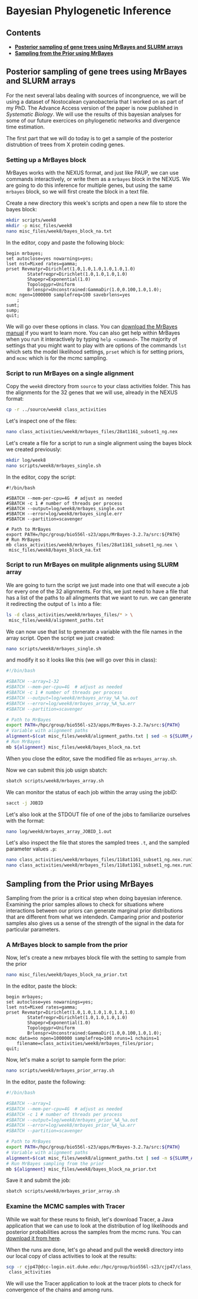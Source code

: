 # Bayesian Phylogenetic Inference

## Contents

* **[Posterior sampling of gene trees using MrBayes and SLURM arrays](#MB)**
* **[Sampling from the Prior using MrBayes](#MBP)**


<a name="MB"></a>
## Posterior sampling of gene trees using MrBayes and SLURM arrays

For the next several labs dealing with sources of incongruence, we will be using a dataset of Nostocalean cyanobacteria that I worked on as part of my PhD. The Advance Access version of the paper is now published in *Systematic Biology*. We will use the results of this bayesian analyses for some of our future exercices on phylogenetic networks and divergence time estimation. 

The first part that we will do today is to get a sample of the posterior distrubtion of trees from X protein coding genes.

### Setting up a MrBayes block

MrBayes works with the NEXUS format, and just like PAUP, we can use commands interactively, or write them as a `mrbayes` block in the NEXUS. We are going to do this inference for multiple genes, but using the same `mrbayes` block, so we will first create the block in a text file.

Create a new directory this week's scripts and open a new file to store the bayes block:

```sh
mkdir scripts/week8
mkdir -p misc_files/week8
nano misc_files/week8/bayes_block_na.txt
```

In the editor, copy and paste the following block:

```
begin mrbayes;
set autoclose=yes nowarnings=yes;
lset nst=Mixed rates=gamma;
prset Revmatpr=Dirichlet(1.0,1.0,1.0,1.0,1.0,1.0) 
        Statefreqpr=Dirichlet(1.0,1.0,1.0,1.0) 
        Shapepr=Exponential(1.0) 
        Topologypr=Uniform 
        Brlenspr=Unconstrained:GammaDir(1.0,0.100,1.0,1.0);
mcmc ngen=1000000 samplefreq=100 savebrlens=yes
	;
sumt;
sump;
quit;
```

We will go over these options in class. You can [download the MrBayes manual](https://nbisweden.github.io/MrBayes/manual.html) if you want to learn more. You can also get help within MrBayes when you run it interactively by typing `help <command>`. The majority of settings that you might want to play with are options of the commands `lst` which sets the model likelihood settings, `prset` which is for setting priors, and `mcmc` which is for the mcmc sampling.



### Script to run MrBayes on a single alignment

Copy the `week8` directory from `source` to your class activities folder. This has the alignments for the 32 genes that we will use, already in the NEXUS format:

```sh
cp -r ../source/week8 class_activities
```

Let's inspect one of the files:

```sh
nano class_activities/week8/mrbayes_files/28at1161_subset1_ng.nex
```

Let's create a file for a script to run a single alignment using the bayes block we created previously:

```sh
mkdir log/week8
nano scripts/week8/mrbayes_single.sh
```

In the editor, copy the script:

```
#!/bin/bash

#SBATCH --mem-per-cpu=4G  # adjust as needed
#SBATCH -c 1 # number of threads per process
#SBATCH --output=log/week8/mrbayes_single.out
#SBATCH --error=log/week8/mrbayes_single.err
#SBATCH --partition=scavenger

# Path to MrBayes
export PATH=/hpc/group/bio556l-s23/apps/MrBayes-3.2.7a/src:${PATH}
# Run MrBayes
mb class_activities/week8/mrbayes_files/28at1161_subset1_ng.nex \
 misc_files/week8/bayes_block_na.txt
```

### Script to run MrBayes on mulitple alignments using SLURM array

We are going to turn the script we just made into one that will execute a job for every one of the 32 alignments. For this, we just need to have a file that has a list of the paths to all alingments that we want to run. we can generate it redirecting the output of `ls` into a file:

```sh
ls -d class_activities/week8/mrbayes_files/* > \
 misc_files/week8/alignment_paths.txt
```

We can now use that list to generate a variable with the file names in the array script. Open the script we just created: 

```sh
nano scripts/week8/mrbayes_single.sh
```

and modify it so it looks like this (we will go over this in class):

```sh
#!/bin/bash

#SBATCH --array=1-32
#SBATCH --mem-per-cpu=4G  # adjust as needed
#SBATCH -c 1 # number of threads per process
#SBATCH --output=log/week8/mrbayes_array_%A_%a.out
#SBATCH --error=log/week8/mrbayes_array_%A_%a.err
#SBATCH --partition=scavenger

# Path to MrBayes
export PATH=/hpc/group/bio556l-s23/apps/MrBayes-3.2.7a/src:${PATH}
# Variable with alignment paths
alignment=$(cat misc_files/week8/alignment_paths.txt | sed -n ${SLURM_ARRAY_TASK_ID}p)
# Run MrBayes
mb ${alignment} misc_files/week8/bayes_block_na.txt
```
When you close the editor, save the modified file as `mrbayes_array.sh`.

Now we can submit this job usign sbatch:

```sh
sbatch scripts/week8/mrbayes_array.sh
```

We can monitor the status of each job within the array using the jobID:

```sh
sacct -j JOBID
```

Let's also look at the STDOUT file of one of the jobs to familiarize ourselves with the format:

```sh
nano log/week8/mrbayes_array_JOBID_1.out
```

Let's also inspect the file that stores the sampled trees `.t`, and the sampled parameter values `.p`:

```sh
nano class_activities/week8/mrbayes_files/118at1161_subset1_ng.nex.run1.p
nano class_activities/week8/mrbayes_files/118at1161_subset1_ng.nex.run1.t
```

<a name="MBP"></a>
## Sampling from the Prior using MrBayes

Sampling from the prior is a critical step when doing bayesian inference. Examining the prior samples allows to check for situations where interactions between our priors can generate marginal prior distributions that are different from what we intendedn. Camparing prior and posterior samples also gives us a sense of the strength of the signal in the data for particular parameters.

### A MrBayes block to sample from the prior

Now, let's create a new mrbayes block file with the setting to sample from the prior

```sh
nano misc_files/week8/bayes_block_na_prior.txt
```

In the editor, paste the block:

```
begin mrbayes;
set autoclose=yes nowarnings=yes;
lset nst=Mixed rates=gamma;
prset Revmatpr=Dirichlet(1.0,1.0,1.0,1.0,1.0,1.0) 
        Statefreqpr=Dirichlet(1.0,1.0,1.0,1.0) 
        Shapepr=Exponential(1.0) 
        Topologypr=Uniform 
        Brlenspr=Unconstrained:GammaDir(1.0,0.100,1.0,1.0);
mcmc data=no ngen=1000000 samplefreq=100 nruns=1 nchains=1
	filename=class_activities/week8/mrbayes_files/prior;
quit;
```

Now, let's make a script to sample form the prior:

```sh
nano scripts/week8/mrbayes_prior_array.sh
```

In the editor, paste the following:

```sh
#!/bin/bash

#SBATCH --array=1
#SBATCH --mem-per-cpu=4G  # adjust as needed
#SBATCH -c 1 # number of threads per process
#SBATCH --output=log/week8/mrbayes_prior_%A_%a.out
#SBATCH --error=log/week8/mrbayes_prior_%A_%a.err
#SBATCH --partition=scavenger

# Path to MrBayes
export PATH=/hpc/group/bio556l-s23/apps/MrBayes-3.2.7a/src:${PATH}
# Variable with alignment paths
alignment=$(cat misc_files/week8/alignment_paths.txt | sed -n ${SLURM_ARRAY_TASK_ID}p)
# Run MrBayes sampling from the prior
mb ${alignment} misc_files/week8/bayes_block_na_prior.txt
```

Save it and submit the job:

```sh
sbatch scripts/week8/mrbayes_prior_array.sh
```

### Examine the MCMC samples with Tracer

While we wait for these reuns to finish, let's download Tracer, a Java application that we can use to look at the distribution of log likelihoods and posterior probabilities across the samples from the mcmc runs. You can [download it from here](https://github.com/beast-dev/tracer/releases/tag/v1.7.2).

When the runs are done, let's go ahead and pull the week8 directory into our local copy of class activities to look at the results:

```sh
scp -r cjp47@dcc-login.oit.duke.edu:/hpc/group/bio556l-s23/cjp47/class_activities/week8 \
 class_activities
```

We will use the Tracer application to look at the tracer plots to check for convergence of the chains and among runs.


